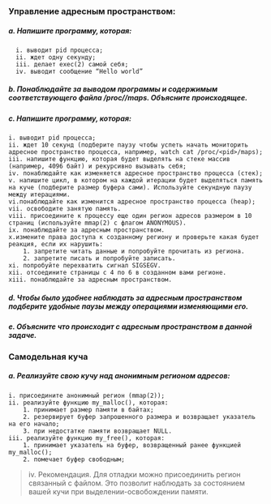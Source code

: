 ### Управление адресным пространством:
##### a. Напишите программу, которая:

      i. выводит pid процесса;
      ii. ждет одну секунду;
      iii. делает exec(2) самой себя;
      iv. выводит сообщение “Hello world”
##### b. Понаблюдайте за выводом программы и содержимым соответствующего файла /proc/<pid>/maps. Объясните происходящее.

##### c. Напишите программу, которая: 
    
    i. выводит pid процесса;
    ii. ждет 10 секунд (подберите паузу чтобы успеть начать мониторить адресное пространство процесса, например, watch cat /proc/<pid>/maps);
    iii. напишите функцию, которая будет выделять на стеке массив (например, 4096 байт) и рекурсивно вызывать себя;
    iv. понаблюдайте как изменяется адресное пространство процесса (стек);
    v. напишите цикл, в котором на каждой итерации будет выделяться память на куче (подберите размер буфера сами). Используйте секундную паузу между итерациями.
    vi.понаблюдайте как изменится адресное пространство процесса (heap);
    vii. освободите занятую память.
    viii. присоедините к процессу еще один регион адресов размером в 10 страниц (используйте mmap(2) с флагом ANONYMOUS).
    ix. понаблюдайте за адресным пространством.
    x.измените права доступа к созданному региону и проверьте какая будет реакция, если их нарушить:
        1. запретите читать данные и попробуйте прочитать из региона.
        2. запретите писать и попробуйте записать.
    xi. попробуйте перехватить сигнал SIGSEGV.
    xii. отсоедините страницы с 4 по 6 в созданном вами регионе.
    xiii. понаблюдайте за адресным пространством.
##### d. Чтобы было удобнее наблюдать за адресным пространством подберите удобные паузы между операциями изменяющими его.

##### e. Объясните что происходит с адресным пространством в данной задаче.
### Самодельная куча
   ##### a. Реализуйте свою кучу над анонимным регионом адресов:
    i. присоедините анонимный регион (mmap(2));
    ii. реализуйте функцию my_malloc(), которая:
        1. принимает размер памяти в байтах;
        2. резервирует буфер запрошенного размера и возвращает указатель на его начало;
        3. при недостатке памяти возвращает NULL.
    iii. реализуйте функцию my_free(), которая: 
        1. принимает указатель на буфер, возвращенный ранее функцией my_malloc();
        2. помечает буфер свободным;
> iv. Рекомендация. Для отладки можно присоединить регион связанный с файлом. Это позволит наблюдать за состоянием вашей кучи при выделении-освобождении памяти.
